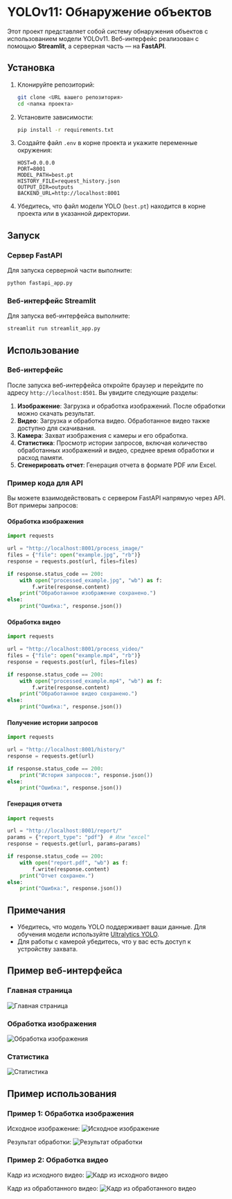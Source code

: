 # YOLOv11: Обнаружение объектов

Этот проект представляет собой систему обнаружения объектов с использованием модели YOLOv11. Веб-интерфейс реализован с помощью **Streamlit**, а серверная часть — на **FastAPI**. 

## Установка

1. Клонируйте репозиторий:
   ```bash
   git clone <URL вашего репозитория>
   cd <папка проекта>
   ```

2. Установите зависимости:
   ```bash
   pip install -r requirements.txt
   ```

3. Создайте файл `.env` в корне проекта и укажите переменные окружения:
   ```
   HOST=0.0.0.0
   PORT=8001
   MODEL_PATH=best.pt
   HISTORY_FILE=request_history.json
   OUTPUT_DIR=outputs
   BACKEND_URL=http://localhost:8001
   ```

4. Убедитесь, что файл модели YOLO (`best.pt`) находится в корне проекта или в указанной директории.

## Запуск

### Сервер FastAPI
Для запуска серверной части выполните:
```bash
python fastapi_app.py
```

### Веб-интерфейс Streamlit
Для запуска веб-интерфейса выполните:
```bash
streamlit run streamlit_app.py
```

## Использование

### Веб-интерфейс
После запуска веб-интерфейса откройте браузер и перейдите по адресу `http://localhost:8501`. Вы увидите следующие разделы:

1. **Изображение**: Загрузка и обработка изображений. После обработки можно скачать результат.
2. **Видео**: Загрузка и обработка видео. Обработанное видео также доступно для скачивания.
3. **Камера**: Захват изображения с камеры и его обработка.
4. **Статистика**: Просмотр истории запросов, включая количество обработанных изображений и видео, среднее время обработки и расход памяти.
5. **Сгенерировать отчет**: Генерация отчета в формате PDF или Excel.

### Пример кода для API
Вы можете взаимодействовать с сервером FastAPI напрямую через API. Вот примеры запросов:

#### Обработка изображения
```python
import requests

url = "http://localhost:8001/process_image/"
files = {"file": open("example.jpg", "rb")}
response = requests.post(url, files=files)

if response.status_code == 200:
    with open("processed_example.jpg", "wb") as f:
        f.write(response.content)
    print("Обработанное изображение сохранено.")
else:
    print("Ошибка:", response.json())
```

#### Обработка видео
```python
import requests

url = "http://localhost:8001/process_video/"
files = {"file": open("example.mp4", "rb")}
response = requests.post(url, files=files)

if response.status_code == 200:
    with open("processed_example.mp4", "wb") as f:
        f.write(response.content)
    print("Обработанное видео сохранено.")
else:
    print("Ошибка:", response.json())
```

#### Получение истории запросов
```python
import requests

url = "http://localhost:8001/history/"
response = requests.get(url)

if response.status_code == 200:
    print("История запросов:", response.json())
else:
    print("Ошибка:", response.json())
```

#### Генерация отчета
```python
import requests

url = "http://localhost:8001/report/"
params = {"report_type": "pdf"}  # Или "excel"
response = requests.get(url, params=params)

if response.status_code == 200:
    with open("report.pdf", "wb") as f:
        f.write(response.content)
    print("Отчет сохранен.")
else:
    print("Ошибка:", response.json())
```

## Примечания

- Убедитесь, что модель YOLO поддерживает ваши данные. Для обучения модели используйте [Ultralytics YOLO](https://github.com/ultralytics/yolov5).
- Для работы с камерой убедитесь, что у вас есть доступ к устройству захвата.

## Пример веб-интерфейса

### Главная страница
![Главная страница](screenshots/main_page.png)

### Обработка изображения
![Обработка изображения](screenshots/image_processing.png)

### Статистика
![Статистика](screenshots/statistics.png)

## Пример использования

### Пример 1: Обработка изображения
Исходное изображение:
![Исходное изображение](screenshots/weapon_2.png)

Результат обработки:
![Результат обработки](screenshots/weapon_2_proc.png)

### Пример 2: Обработка видео
Кадр из исходного видео:
![Кадр из исходного видео](screenshots/video_frame_orig.png)

Кадр из обработанного видео:
![Кадр из обработанного видео](screenshots/video_frame_proc.png)

